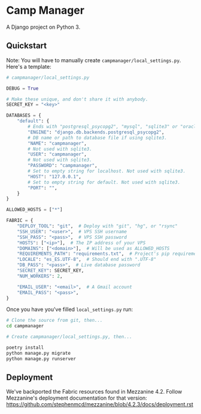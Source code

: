 # Camp Manager

A Django project on Python 3.

## Quickstart

Note: You will have to manually create `campmanager/local_settings.py`. Here's a template:

```python
# campmanager/local_settings.py

DEBUG = True

# Make these unique, and don't share it with anybody.
SECRET_KEY = "<key>"

DATABASES = {
    "default": {
        # Ends with "postgresql_psycopg2", "mysql", "sqlite3" or "oracle".
        "ENGINE": "django.db.backends.postgresql_psycopg2",
        # DB name or path to database file if using sqlite3.
        "NAME": "campmanager",
        # Not used with sqlite3.
        "USER": "campmanager",
        # Not used with sqlite3.
        "PASSWORD": "campmanager",
        # Set to empty string for localhost. Not used with sqlite3.
        "HOST": "127.0.0.1",
        # Set to empty string for default. Not used with sqlite3.
        "PORT": "",
    }
}

ALLOWED_HOSTS = ["*"]

FABRIC = {
    "DEPLOY_TOOL": "git",  # Deploy with "git", "hg", or "rsync"
    "SSH_USER": "<user>",  # VPS SSH username
    "SSH_PASS": "<pass>",  # VPS SSH password
    "HOSTS": ["<ip>"],  # The IP address of your VPS
    "DOMAINS": ["<domain>"],  # Will be used as ALLOWED_HOSTS
    "REQUIREMENTS_PATH": "requirements.txt",  # Project's pip requirements
    "LOCALE": "es_ES.UTF-8",  # Should end with ".UTF-8"
    "DB_PASS": "<pass>",  # Live database password
    "SECRET_KEY": SECRET_KEY,
    "NUM_WORKERS": 2,

    "EMAIL_USER": "<email>",  # A Gmail account
    "EMAIL_PASS": "<pass>",
}
```

Once you have you've filled `local_settings.py` run:

```bash
# Clone the source from git, then...
cd campmanager

# Create campmanager/local_settings.py, then...

poetry install
python manage.py migrate
python manage.py runserver
```

## Deployment

We've backported the Fabric resources found in Mezzanine 4.2. Follow Mezzanine's deployment documentation for that version: https://github.com/stephenmcd/mezzanine/blob/4.2.3/docs/deployment.rst

